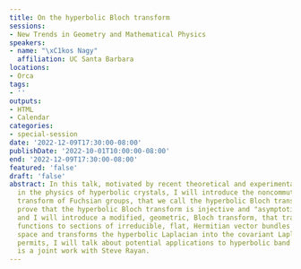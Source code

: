 ```yaml
---
title: On the hyperbolic Bloch transform
sessions:
- New Trends in Geometry and Mathematical Physics
speakers:
- name: "\xC1kos Nagy"
  affiliation: UC Santa Barbara
locations:
- Orca
tags:
- ''
outputs:
- HTML
- Calendar
categories:
- special-session
date: '2022-12-09T17:30:00-08:00'
publishDate: '2022-10-01T10:00:00-08:00'
end: '2022-12-09T17:30:00-08:00'
featured: 'false'
draft: 'false'
abstract: In this talk, motivated by recent theoretical and experimental developments
  in the physics of hyperbolic crystals, I will introduce the noncommutative Bloch
  transform of Fuchsian groups, that we call the hyperbolic Bloch transform. I will
  prove that the hyperbolic Bloch transform is injective and "asymptotically unitary"
  and I will introduce a modified, geometric, Bloch transform, that transforms wave
  functions to sections of irreducible, flat, Hermitian vector bundles over the orbit
  space and transforms the hyperbolic Laplacian into the covariant Laplacian. If time
  permits, I will talk about potential applications to hyperbolic band theory. This
  is a joint work with Steve Rayan.
---
```

